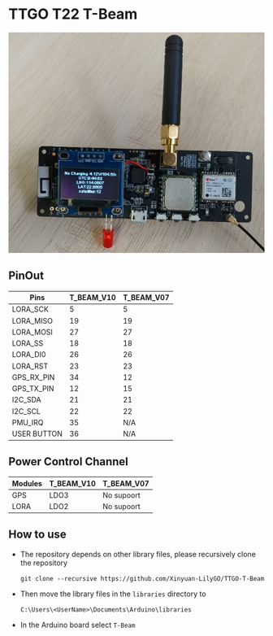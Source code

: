 TTGO T22 T-Beam
=====================


![](images/1.png)


## PinOut
| Pins        | T_BEAM_V10 | T_BEAM_V07 |
| ----------- | ---------- | ---------- |
| LORA_SCK    | 5          | 5          |
| LORA_MISO   | 19         | 19         |
| LORA_MOSI   | 27         | 27         |
| LORA_SS     | 18         | 18         |
| LORA_DI0    | 26         | 26         |
| LORA_RST    | 23         | 23         |
| GPS_RX_PIN  | 34         | 12         |
| GPS_TX_PIN  | 12         | 15         |
| I2C_SDA     | 21         | 21         |
| I2C_SCL     | 22         | 22         |
| PMU_IRQ     | 35         | N/A        |
| USER BUTTON | 36         | N/A        |

## Power Control Channel
| Modules | T_BEAM_V10 | T_BEAM_V07 |
| ------- | ---------- | ---------- |
| GPS     | LDO3       | No supoort |
| LORA    | LDO2       | No supoort |



## How to use
- The repository depends on other library files, please recursively clone the repository
    ```
    git clone --recursive https://github.com/Xinyuan-LilyGO/TTGO-T-Beam
    ```

- Then move the library files in the `libraries` directory to
    ```
    C:\Users\<UserName>\Documents\Arduino\libraries
    ```
- In the Arduino board select `T-Beam`
